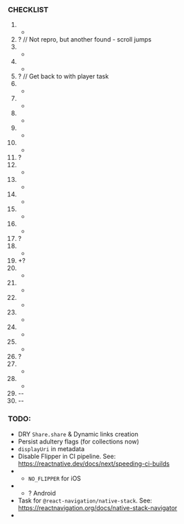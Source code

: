 

### CHECKLIST

1. +
2. ? // Not repro, but another found - scroll jumps
3. -
4. +
5. ? // Get back to with player task
6. -
7. -
8. +
9. +
10. +
11. ?
12. +
13. +
14. +
15. +
16. +
17. ?
18. +
19. +?
20. +
21. +
22. +
23. +
24. +
25. +
26. ?
27. +
28. +
29. --
30. --


### TODO:

- DRY `Share.share` & Dynamic links creation
- Persist adultery flags (for collections now)
- `displayUri` in metadata
- Disable Flipper in CI pipeline. See: https://reactnative.dev/docs/next/speeding-ci-builds
- - `NO_FLIPPER` for iOS
- - ? Android
- Task for `@react-navigation/native-stack`. See: https://reactnavigation.org/docs/native-stack-navigator
-
